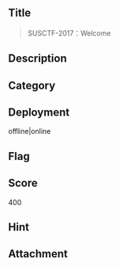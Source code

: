 ## Title
>  SUSCTF-2017：Welcome

## Description


## Category

## Deployment

offline|online                                        

## Flag

## Score

400

## Hint

## Attachment


